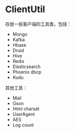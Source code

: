 # ClientUtil 

存放一些客户端的工具类，包括：

+ Mongo
+ Kafka
+ Hbase
+ Druid
+ Hive
+ Redis
+ Elasticsearch
+ Phoenix dbcp
+ Kudu

其他工具：

+ Mail
+ Gson
+ Html charset
+ UserAgent
+ AES
+ Log count

